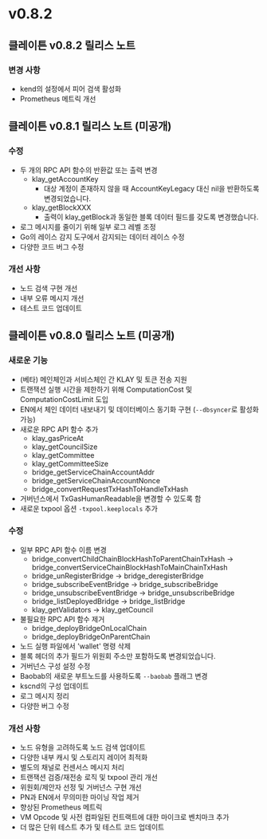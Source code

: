 # v0.8.2

## 클레이튼 v0.8.2 릴리스 노트

### 변경 사항 <a id="changes"></a>
* kend의 설정에서 피어 검색 활성화
* Prometheus 메트릭 개선


## 클레이튼 v0.8.1 릴리스 노트 (미공개)

### 수정 <a id="fixes"></a>
* 두 개의 RPC API 함수의 반환값 또는 출력 변경
   * klay_getAccountKey
       * 대상 계정이 존재하지 않을 때 AccountKeyLegacy 대신 nil을 반환하도록 변경되었습니다.
   * klay_getBlockXXX
       * 출력이 klay_getBlock과 동일한 블록 데이터 필드를 갖도록 변경했습니다.
* 로그 메시지를 줄이기 위해 일부 로그 레벨 조정
* Go의 레이스 감지 도구에서 감지되는 데이터 레이스 수정
* 다양한 코드 버그 수정

### 개선 사항 <a id="improvements"></a>
* 노드 검색 구현 개선
* 내부 오류 메시지 개선
* 테스트 코드 업데이트


## 클레이튼 v0.8.0 릴리스 노트 (미공개)

### 새로운 기능 <a id="new-features"></a>
* (베타) 메인체인과 서비스체인 간 KLAY 및 토큰 전송 지원
* 트랜잭션 실행 시간을 제한하기 위해 ComputationCost 및 ComputationCostLimit 도입
* EN에서 체인 데이터 내보내기 및 데이터베이스 동기화 구현 (`--dbsyncer`로 활성화 가능)
* 새로운 RPC API 함수 추가
   * klay_gasPriceAt
   * klay_getCouncilSize
   * klay_getCommittee
   * klay_getCommitteeSize
   * bridge_getServiceChainAccountAddr
   * bridge_getServiceChainAccountNonce
   * bridge_convertRequestTxHashToHandleTxHash
* 거버넌스에서 TxGasHumanReadable을 변경할 수 있도록 함
* 새로운 txpool 옵션 `-txpool.keeplocals` 추가

### 수정 <a id="fixes"></a>
* 일부 RPC API 함수 이름 변경
   * bridge_convertChildChainBlockHashToParentChainTxHash -> bridge_convertServiceChainBlockHashToMainChainTxHash
   * bridge_unRegisterBridge -> bridge_deregisterBridge
   * bridge_subscribeEventBridge -> bridge_subscribeBridge
   * bridge_unsubscribeEventBridge -> bridge_unsubscribeBridge
   * bridge_listDeployedBridge -> bridge_listBridge
   * klay_getValidators -> klay_getCouncil
* 불필요한 RPC API 함수 제거
   * bridge_deployBridgeOnLocalChain
   * bridge_deployBridgeOnParentChain
* 노드 실행 파일에서 'wallet' 명령 삭제
* 블록 헤더의 추가 필드가 위원회 주소만 포함하도록 변경되었습니다.
* 거버넌스 구성 설정 수정
* Baobab의 새로운 부트노드를 사용하도록 `--baobab` 플래그 변경
* kscnd의 구성 업데이트
* 로그 메시지 정리
* 다양한 버그 수정

### 개선 사항 <a id="improvements"></a>
* 노드 유형을 고려하도록 노드 검색 업데이트
* 다양한 내부 캐시 및 스토리지 레이어 최적화
* 별도의 채널로 컨센서스 메시지 처리
* 트랜잭션 검증/재전송 로직 및 txpool 관리 개선
* 위원회/제안자 선정 및 거버넌스 구현 개선
* PN과 EN에서 무의미한 마이닝 작업 제거
* 향상된 Prometheus 메트릭
* VM Opcode 및 사전 컴파일된 컨트랙트에 대한 마이크로 벤치마크 추가
* 더 많은 단위 테스트 추가 및 테스트 코드 업데이트


